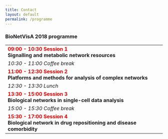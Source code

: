 ```yaml
---
title: Contact
layout: default
permalink: /programme
---
```




### BioNetVisA 2018 programme

<table>
  <tr><td><strong><font color="#e60000">09:00 - 10:30 Session 1</font><br />Signalling and metabolic network resources</strong></td></tr>
<tr><td><i>10:30 - 11:00 Coffee break</i></td></tr> 
  <tr><td><strong><font color="#e60000">11:00 - 12:30 Session 2</font><br />Platforms and methods for analysis of complex networks</strong></td></tr>
<tr><td><i>12:30 - 13:30 Lunch</i></td></tr>
  <tr><td><strong><font color="#e60000">13:30 - 15:00 Session 3</font><br />Biological networks in single-cell data analysis</strong></td></tr>
<tr><td><i>15:00 - 15:30 Coffee break</i></td></tr>
  <tr><td><strong><font color="#e60000">15:30 - 17:00 Session 4</font><br />Biological network in drug repositioning and disease comorbidity</strong></td></tr>
</table>
